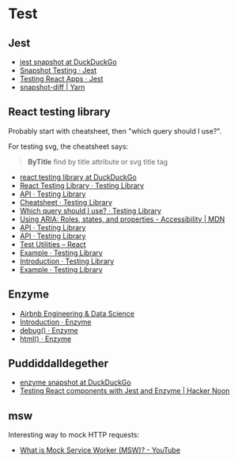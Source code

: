 # Test

## Jest

- [jest snapshot at DuckDuckGo](https://duckduckgo.com/?t=ffab&q=jest+snapshot&atb=v171-1&ia=software)
- [Snapshot Testing · Jest](https://jestjs.io/docs/en/snapshot-testing)
- [Testing React Apps · Jest](https://jestjs.io/docs/en/tutorial-react#enzyme)
- [snapshot-diff | Yarn](https://classic.yarnpkg.com/en/package/snapshot-diff)

## React testing library

Probably start with cheatsheet, then "which query should I use?".

For testing svg, the cheatsheet says:

> **ByTitle** find by title attribute or svg title tag

- [react testing library at DuckDuckGo](https://duckduckgo.com/?t=ffab&q=react+testing+library&atb=v171-1&ia=software)
- [React Testing Library · Testing Library](https://testing-library.com/docs/react-testing-library/intro)
- [API · Testing Library](https://testing-library.com/docs/react-testing-library/api#render-result)
- [Cheatsheet · Testing Library](https://testing-library.com/docs/react-testing-library/cheatsheet)
- [Which query should I use? · Testing Library](https://testing-library.com/docs/guide-which-query)
- [Using ARIA: Roles, states, and properties - Accessibility | MDN](https://developer.mozilla.org/en-US/docs/Web/Accessibility/ARIA/ARIA_Techniques#Roles)
- [API · Testing Library](https://testing-library.com/docs/react-testing-library/api#render)
- [API · Testing Library](https://testing-library.com/docs/react-testing-library/api#cleanup)
- [Test Utilities – React](https://reactjs.org/docs/test-utils.html#act)
- [Example · Testing Library](https://testing-library.com/docs/react-testing-library/example-intro)
- [Introduction · Testing Library](https://testing-library.com/docs/dom-testing-library/intro)
- [Example · Testing Library](https://testing-library.com/docs/dom-testing-library/example-intro)

## Enzyme

- [Airbnb Engineering & Data Science](https://airbnb.io/projects/enzyme/)
- [Introduction · Enzyme](https://enzymejs.github.io/enzyme/)
- [debug() · Enzyme](https://enzymejs.github.io/enzyme/docs/api/ShallowWrapper/debug.html)
- [html() · Enzyme](https://enzymejs.github.io/enzyme/docs/api/ShallowWrapper/html.html)

## Puddiddalldegether

- [enzyme snapshot at DuckDuckGo](https://duckduckgo.com/?t=ffab&q=enzyme+snapshot&atb=v171-1&ia=software)
- [Testing React components with Jest and Enzyme | Hacker Noon](https://hackernoon.com/testing-react-components-with-jest-and-enzyme-41d592c174f)

## msw

Interesting way to mock HTTP requests:

- [What is Mock Service Worker (MSW)? - YouTube](https://www.youtube.com/watch?v=HcQCqboatZk&feature=youtu.be)
